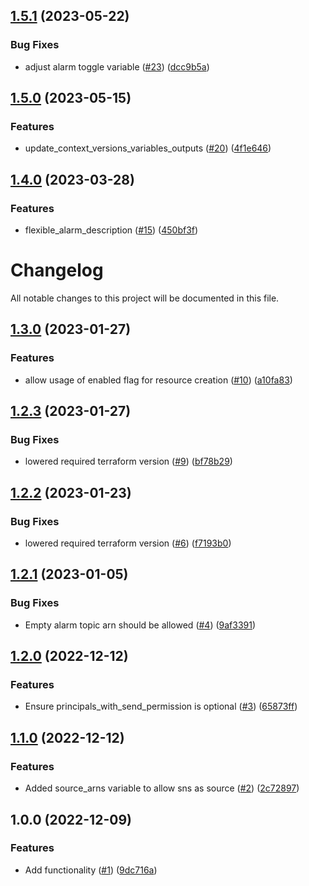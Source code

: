 ## [1.5.1](https://github.com/justtrackio/terraform-aws-sqs-queue/compare/v1.5.0...v1.5.1) (2023-05-22)


### Bug Fixes

* adjust alarm toggle variable ([#23](https://github.com/justtrackio/terraform-aws-sqs-queue/issues/23)) ([dcc9b5a](https://github.com/justtrackio/terraform-aws-sqs-queue/commit/dcc9b5a8cdc14dfa1a9d7e97e6a9371bd3aeb6e9))

## [1.5.0](https://github.com/justtrackio/terraform-aws-sqs-queue/compare/v1.4.0...v1.5.0) (2023-05-15)


### Features

* update_context_versions_variables_outputs ([#20](https://github.com/justtrackio/terraform-aws-sqs-queue/issues/20)) ([4f1e646](https://github.com/justtrackio/terraform-aws-sqs-queue/commit/4f1e6468c55468511cbbf1eb08e5e695764cfc04))

## [1.4.0](https://github.com/justtrackio/terraform-aws-sqs-queue/compare/v1.3.0...v1.4.0) (2023-03-28)


### Features

* flexible_alarm_description ([#15](https://github.com/justtrackio/terraform-aws-sqs-queue/issues/15)) ([450bf3f](https://github.com/justtrackio/terraform-aws-sqs-queue/commit/450bf3fe408e271e7b1634c193ccaf29920282de))

# Changelog

All notable changes to this project will be documented in this file.

## [1.3.0](https://github.com/justtrackio/terraform-aws-sqs-queue/compare/v1.2.3...v1.3.0) (2023-01-27)


### Features

* allow usage of enabled flag for resource creation ([#10](https://github.com/justtrackio/terraform-aws-sqs-queue/issues/10)) ([a10fa83](https://github.com/justtrackio/terraform-aws-sqs-queue/commit/a10fa8389ba0087211db7a0db945ec7e3fe6de37))

## [1.2.3](https://github.com/justtrackio/terraform-aws-sqs-queue/compare/v1.2.2...v1.2.3) (2023-01-27)


### Bug Fixes

* lowered required terraform version ([#9](https://github.com/justtrackio/terraform-aws-sqs-queue/issues/9)) ([bf78b29](https://github.com/justtrackio/terraform-aws-sqs-queue/commit/bf78b29c0f5fbcbeef0cf26ef28b67e385056cd9))

## [1.2.2](https://github.com/justtrackio/terraform-aws-sqs-queue/compare/v1.2.1...v1.2.2) (2023-01-23)


### Bug Fixes

* lowered required terraform version ([#6](https://github.com/justtrackio/terraform-aws-sqs-queue/issues/6)) ([f7193b0](https://github.com/justtrackio/terraform-aws-sqs-queue/commit/f7193b0526de5c037258f46bc0a4c0cea9fcd977))

## [1.2.1](https://github.com/justtrackio/terraform-aws-sqs-queue/compare/v1.2.0...v1.2.1) (2023-01-05)


### Bug Fixes

* Empty alarm topic arn should be allowed ([#4](https://github.com/justtrackio/terraform-aws-sqs-queue/issues/4)) ([9af3391](https://github.com/justtrackio/terraform-aws-sqs-queue/commit/9af3391a2cd7975be20017547e93f7caf9479b0a))

## [1.2.0](https://github.com/justtrackio/terraform-aws-sqs-queue/compare/v1.1.0...v1.2.0) (2022-12-12)


### Features

* Ensure principals_with_send_permission is optional ([#3](https://github.com/justtrackio/terraform-aws-sqs-queue/issues/3)) ([65873ff](https://github.com/justtrackio/terraform-aws-sqs-queue/commit/65873ff8f09e1b4ffeb4c61a9a69e3252533844e))

## [1.1.0](https://github.com/justtrackio/terraform-aws-sqs-queue/compare/v1.0.0...v1.1.0) (2022-12-12)


### Features

* Added source_arns variable to allow sns as source ([#2](https://github.com/justtrackio/terraform-aws-sqs-queue/issues/2)) ([2c72897](https://github.com/justtrackio/terraform-aws-sqs-queue/commit/2c728974ef401b7a8159eeb45216268baec959bd))

## 1.0.0 (2022-12-09)


### Features

* Add functionality ([#1](https://github.com/justtrackio/terraform-aws-sqs-queue/issues/1)) ([9dc716a](https://github.com/justtrackio/terraform-aws-sqs-queue/commit/9dc716ab5c2a5f142d4f7e26aa199512aa67fd52))
